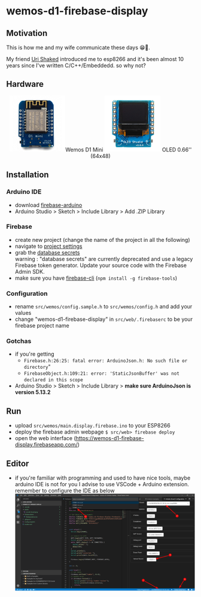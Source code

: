 # wemos-d1-firebase-display

## Motivation
This is how me and my wife communicate these days 😁🤷‍.

My friend [Uri Shaked](https://github.com/urish/) introduced me to esp8266 and it's been almost 10 years since I've written C/C++/Embeddedd. so why not?


## Hardware 
<div align="center">
<img  width="150" height="150"  src="assets/wemos.png">Wemos D1 Mini</img>
<img  width="150" height="150"  src="assets/oled.jpg"> OLED 0.66'' (64x48) 
</div>


## Installation

### Arduino IDE
* download [firebase-arduino](https://github.com/googlesamples/firebase-arduino/archive/master.zip)
* Arduino Studio > Sketch > Include Library > Add .ZIP Library

### Firebase
* create new project (change the name of the project in all the following)
* navigate to [project settings](https://console.firebase.google.com/u/0/project/wemos-d1-firebase-display/settings/general)
* grab the [database secrets](https://console.firebase.google.com/u/0/project/wemos-d1-firebase-display/settings/serviceaccounts/databasesecrets)  
warning : "database secrets" are currently deprecated and use a legacy Firebase token generator. Update your source code with the Firebase Admin SDK.
* make sure you have [firebase-cli](https://github.com/firebase/firebase-tools) (`npm install -g firebase-tools`)
  
### Configuration
* rename `src/wemos/config.sample.h` to `src/wemos/config.h` and add your values
* change "wemos-d1-firebase-display" in `src/web/.firebaserc` to be your firebase project name

### Gotchas
* if you're getting 
  * `Firebase.h:26:25: fatal error: ArduinoJson.h: No such file or directory`" 
  * `FirebaseObject.h:109:21: error: 'StaticJsonBuffer' was not declared in this scope`   
* Arduino Studio > Sketch > Include Library > **make sure ArduinoJson is version 5.13.2**

## Run
* upload `src/wemos/main.display.firebase.ino` to your ESP8266 
* deploy the firebase admin webpage `$ src/web> firebase deploy`
* open the web interface (https://wemos-d1-firebase-display.firebaseapp.com/)

## Editor 
* if you're familiar with programming and used to have nice tools, maybe arduino IDE is not for you
I advise to use VSCode + Arduino extension. remember to configure the IDE as below
![vscode config](assets/vscode-board.png)